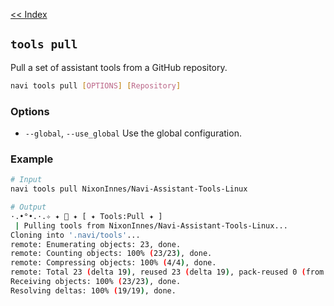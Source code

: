 [<< Index](docs/index.md)

## `tools pull`
Pull a set of assistant tools from a GitHub repository.

```bash
navi tools pull [OPTIONS] [Repository]
```

### Options
 - `--global`, `--use_global` Use the global configuration.

### Example
```bash
# Input
navi tools pull NixonInnes/Navi-Assistant-Tools-Linux

# Output
·.•°•.·.✧ ✦ 🧚 ✦ [ ✦ Tools:Pull ✦ ]
 | Pulling tools from NixonInnes/Navi-Assistant-Tools-Linux...
Cloning into '.navi/tools'...
remote: Enumerating objects: 23, done.
remote: Counting objects: 100% (23/23), done.
remote: Compressing objects: 100% (4/4), done.
remote: Total 23 (delta 19), reused 23 (delta 19), pack-reused 0 (from 0)
Receiving objects: 100% (23/23), done.
Resolving deltas: 100% (19/19), done.
```